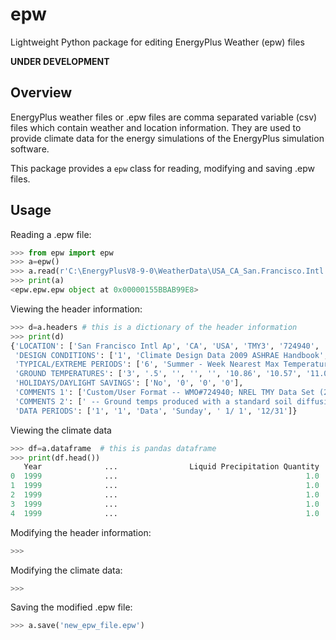 # epw
Lightweight Python package for editing EnergyPlus Weather (epw) files

**UNDER DEVELOPMENT**

## Overview

EnergyPlus weather files or .epw files are comma separated variable (csv) files which contain weather and location information. They are used to provide climate data for the energy simulations of the EnergyPlus simulation software.

This package provides a `epw` class for reading, modifying and saving .epw files.

## Usage

Reading a .epw file:

```python
>>> from epw import epw
>>> a=epw()
>>> a.read(r'C:\EnergyPlusV8-9-0\WeatherData\USA_CA_San.Francisco.Intl.AP.724940_TMY3.epw')
>>> print(a)
<epw.epw.epw object at 0x00000155BBAB99E8>
```

Viewing the header information:

```python
>>> d=a.headers # this is a dictionary of the header information
>>> print(d) 
{'LOCATION': ['San Francisco Intl Ap', 'CA', 'USA', 'TMY3', '724940', '37.62', '-122.40', '-8.0', '2.0'], 
 'DESIGN CONDITIONS': ['1', 'Climate Design Data 2009 ASHRAE Handbook', '', 'Heating', '1', '3.8', '4.9', '-3.7', '2.8', '10.7', '-1.2', '3.4', '11.2', '12.9', '12.1', '11.6', '12.2', '2.2', '150', 'Cooling', '8', '8.5', '28.3', '17.2', '25.7', '16.7', '23.6', '16.2', '18.6', '25.7', '17.8', '23.9', '17', '22.4', '5.9', '310', '16.1', '11.5', '19.9', '15.3', '10.9', '19.2', '14.7', '10.4', '18.7', '52.4', '25.8', '49.8', '23.8', '47.6', '22.4', '2038', 'Extremes', '12.8', '11.5', '10.6', '22.3', '1.8', '34.6', '1.5', '2.3', '0.8', '36.2', '-0.1', '37.5', '-0.9', '38.8', '-1.9', '40.5'],
 'TYPICAL/EXTREME PERIODS': ['6', 'Summer - Week Nearest Max Temperature For Period', 'Extreme', '8/ 1', '8/ 7', 'Summer - Week Nearest Average Temperature For Period', 'Typical', '9/ 5', '9/11', 'Winter - Week Nearest Min Temperature For Period', 'Extreme', '2/ 1', '2/ 7', 'Winter - Week Nearest Average Temperature For Period', 'Typical', '2/15', '2/21', 'Autumn - Week Nearest Average Temperature For Period', 'Typical', '12/ 6', '12/12', 'Spring - Week Nearest Average Temperature For Period', 'Typical', '5/29', '6/ 4'], 
 'GROUND TEMPERATURES': ['3', '.5', '', '', '', '10.86', '10.57', '11.08', '11.88', '13.97', '15.58', '16.67', '17.00', '16.44', '15.19', '13.51', '11.96', '2', '', '', '', '11.92', '11.41', '11.51', '11.93', '13.33', '14.60', '15.61', '16.15', '16.03', '15.32', '14.17', '12.95', '4', '', '', '', '12.79', '12.27', '12.15', '12.31', '13.10', '13.96', '14.74', '15.28', '15.41', '15.10', '14.42', '13.60'], 
 'HOLIDAYS/DAYLIGHT SAVINGS': ['No', '0', '0', '0'], 
 'COMMENTS 1': ['Custom/User Format -- WMO#724940; NREL TMY Data Set (2008); Period of Record 1973-2005 (Generally)'], 
 'COMMENTS 2': [' -- Ground temps produced with a standard soil diffusivity of 2.3225760E-03 {m**2/day}'], 
 'DATA PERIODS': ['1', '1', 'Data', 'Sunday', ' 1/ 1', '12/31']}
```

Viewing the climate data
```python
>>> df=a.dataframe  # this is pandas dataframe
>>> print(df.head())
   Year              ...                Liquid Precipitation Quantity
0  1999              ...                                          1.0
1  1999              ...                                          1.0
2  1999              ...                                          1.0
3  1999              ...                                          1.0
4  1999              ...                                          1.0
```

Modifying the header information:

```python
>>> 

```

Modifying the climate data:

```python
>>> 

```

Saving the modified .epw file:

```python
>>> a.save('new_epw_file.epw')
```



